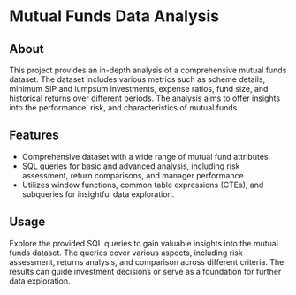 # Mutual Funds Data Analysis

## About

This project provides an in-depth analysis of a comprehensive mutual funds dataset. The dataset includes various metrics such as scheme details, minimum SIP and lumpsum investments, expense ratios, fund size, and historical returns over different periods. The analysis aims to offer insights into the performance, risk, and characteristics of mutual funds.

## Features

- Comprehensive dataset with a wide range of mutual fund attributes.
- SQL queries for basic and advanced analysis, including risk assessment, return comparisons, and manager performance.
- Utilizes window functions, common table expressions (CTEs), and subqueries for insightful data exploration.



## Usage

Explore the provided SQL queries to gain valuable insights into the mutual funds dataset. The queries cover various aspects, including risk assessment, returns analysis, and comparison across different criteria. The results can guide investment decisions or serve as a foundation for further data exploration.


